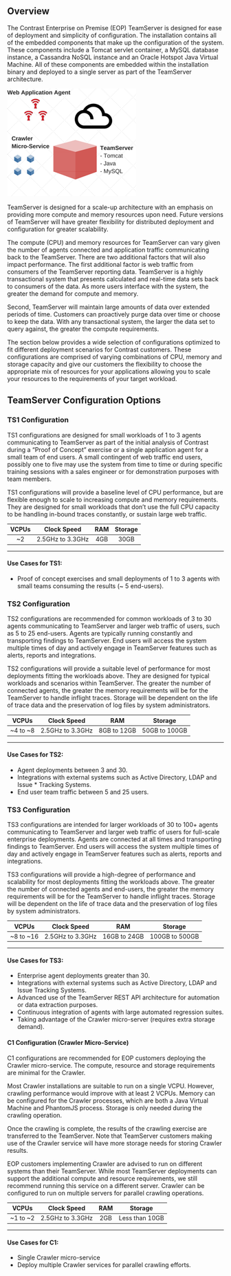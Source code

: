 <!--
  title: "TeamServer Sizing Recommendations",
  description: "AWS like sizing guidelines for TeamServer and Crawler",
  tags: "installation setup EOP sizing TS1 TS2 TS3 C1 crawler"
-->

## Overview
The Contrast Enterprise on Premise (EOP) TeamServer is designed for ease of deployment and simplicity of configuration.  The installation contains all of the embedded components that make up the configuration of the system. These components include a Tomcat servlet container, a MySQL database instance, a Cassandra NoSQL instance and an Oracle Hotspot Java Virtual Machine. All of these components are embedded within the installation binary and deployed to a single server as part of the TeamServer architecture.

<a href="assets/images/KB2-k02.png" rel="lightbox" title="Components"><img class="thumbnail" src="assets/images/KB2-k02.png"/></a>

TeamServer is designed for a scale-up architecture with an emphasis on providing more compute and memory resources upon need. Future versions of TeamServer will have greater flexibility for distributed deployment and configuration for greater scalability.

The compute (CPU) and memory resources for TeamServer can vary given the number of agents connected and application traffic communicating back to the TeamServer. There are two additional factors that will also impact performance.
The first additional factor is web traffic from consumers of the TeamServer reporting data. TeamServer is a highly transactional system that presents calculated and real-time data sets back to consumers of the data. As more users interface with the system, the greater the demand for compute and memory.

Second, TeamServer will maintain large amounts of data over extended periods of time. Customers can proactively purge data over time or choose to keep the data. With any transactional system, the larger the data set to query against, the greater the compute requirements.

The section below provides a wide selection of configurations optimized to fit different deployment scenarios for Contrast customers. These configurations are comprised of varying combinations of CPU, memory and storage capacity and give our customers the flexibility to choose the appropriate mix of resources for your applications allowing you to scale your resources to the requirements of your target workload.

## TeamServer Configuration Options

### TS1 Configuration
TS1 configurations are designed for small workloads of 1 to 3 agents communicating to TeamServer as part of the initial analysis of Contrast during a “Proof of Concept” exercise or a single application agent for a small team of end users. A small contingent of web traffic end users, possibly one to five may use the system from time to time or during specific training sessions with a sales engineer or for demonstration purposes with team members.

TS1 configurations will provide a baseline level of CPU performance, but are flexible enough to scale to increasing compute and memory requirements. They are designed for small workloads that don’t use the full CPU capacity to be handling in-bound traces constantly, or sustain large web traffic. 

| VCPUs | Clock Speed      | RAM | Storage |
|:-----:|:----------------:|:---:|:-------:|
| ~2    | 2.5GHz to 3.3GHz | 4GB |  30GB   |

---

#### Use Cases for TS1:
* Proof of concept exercises and small deployments of 1 to 3 agents with small teams consuming the results (~ 5 end-users).

### TS2 Configuration
TS2 configurations are recommended for common workloads of 3 to 30 agents communicating to TeamServer and larger web traffic of users, such as 5 to 25 end-users. Agents are typically running constantly and transporting findings to TeamServer. End users will access the system multiple times of day and actively engage in TeamServer features such as alerts, reports and integrations.

TS2 configurations will provide a suitable level of performance for most deployments fitting the workloads above. They are designed for typical workloads and scenarios within TeamServer. The greater the number of connected agents, the greater the memory requirements will be for the TeamServer to handle inflight traces. Storage will be dependent on the life of trace data and the preservation of log files by system administrators.

| VCPUs | Clock Speed      | RAM | Storage |
|:--------:|:----------------:|:---:|:-------:|
| ~4 to ~8 | 2.5GHz to 3.3GHz | 8GB to 12GB |  50GB to 100GB   |

---

#### Use Cases for TS2:
* Agent deployments between 3 and 30.
* Integrations with external systems such as Active Directory, LDAP and Issue * Tracking Systems.
* End user team traffic between 5 and 25 users.

### TS3 Configuration
TS3 configurations are intended for larger workloads of 30 to 100+ agents communicating to TeamServer and larger web traffic of users for full-scale enterprise deployments. Agents are connected at all times and transporting findings to TeamServer. End users will access the system multiple times of day and actively engage in TeamServer features such as alerts, reports and integrations.

TS3 configurations will provide a high-degree of performance and scalability for most deployments fitting the workloads above. The greater the number of connected agents and end-users, the greater the memory requirements will be for the TeamServer to handle inflight traces. Storage will be dependent on the life of trace data and the preservation of log files by system administrators. 

| VCPUs | Clock Speed      | RAM | Storage |
|:--------:|:----------------:|:---:|:-------:|
| ~8 to ~16 | 2.5GHz to 3.3GHz | 16GB to 24GB |  100GB to 500GB   |

---

#### Use Cases for TS3:
* Enterprise agent deployments greater than 30.
* Integrations with external systems such as Active Directory, LDAP and Issue Tracking Systems.
* Advanced use of the TeamServer REST API architecture for automation or data extraction purposes.
* Continuous integration of agents with large automated regression suites.
* Taking advantage of the Crawler micro-server (requires extra storage demand).

#### C1 Configuration (Crawler Micro-Service)
C1 configurations are recommended for EOP customers deploying the Crawler micro-service. The compute, resource and storage requirements are minimal for the Crawler.

Most Crawler installations are suitable to run on a single VCPU. However, crawling performance would improve with at least 2 VCPUs. Memory can be configured for the Crawler processes, which are both a Java Virtual Machine and PhantomJS process. Storage is only needed during the crawling operation. 

Once the crawling is complete, the results of the crawling exercise are transferred to the TeamServer. Note that TeamServer customers making use of the Crawler service will have more storage needs for storing Crawler results. 

EOP customers implementing Crawler are advised to run on different systems than their TeamServer. While most TeamServer deployments can support the additional compute and resource requirements, we still recommend running this service on a different server. Crawler can be configured to run on multiple servers for parallel crawling operations.

| VCPUs | Clock Speed      | RAM | Storage |
|:-----:|:----------------:|:---:|:-------:|
| ~1 to ~2 | 2.5GHz to 3.3GHz | 2GB | Less than 10GB   |

---

#### Use Cases for C1:
* Single Crawler micro-service
* Deploy multiple Crawler services for parallel crawling efforts.
